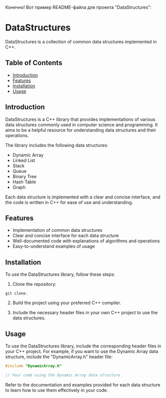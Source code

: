 Конечно! Вот пример README-файла для проекта "DataStructures":

# DataStructures

DataStructures is a collection of common data structures implemented in C++.

## Table of Contents

- [Introduction](#introduction)
- [Features](#features)
- [Installation](#installation)
- [Usage](#usage)

## Introduction

DataStructures is a C++ library that provides implementations of various data structures commonly used in computer science and programming. It aims to be a helpful resource for understanding data structures and their operations.

The library includes the following data structures:
- Dynamic Array
- Linked List
- Stack
- Queue
- Binary Tree
- Hash Table
- Graph

Each data structure is implemented with a clear and concise interface, and the code is written in C++ for ease of use and understanding.

## Features

- Implementation of common data structures
- Clear and concise interface for each data structure
- Well-documented code with explanations of algorithms and operations
- Easy-to-understand examples of usage

## Installation

To use the DataStructures library, follow these steps:

1. Clone the repository:

```
git clone.
```

2. Build the project using your preferred C++ compiler.

3. Include the necessary header files in your own C++ project to use the data structures.

## Usage

To use the DataStructures library, include the corresponding header files in your C++ project. For example, if you want to use the Dynamic Array data structure, include the "DynamicArray.h" header file:

```cpp
#include "DynamicArray.h"

// Your code using the Dynamic Array data structure
```

Refer to the documentation and examples provided for each data structure to learn how to use them effectively in your code.
